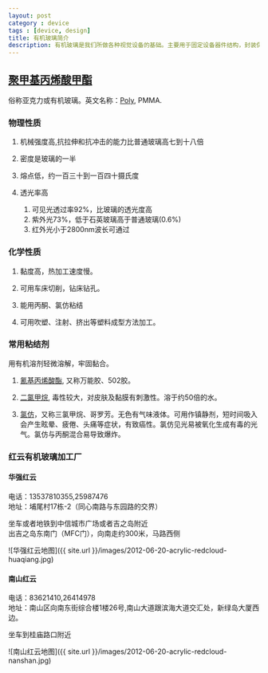 ```yaml
---
layout: post
category : device
tags : [device, design]
title: 有机玻璃简介
description: 有机玻璃是我们所做各种视觉设备的基础。主要用于固定设备器件结构，封装保护光学空间，支撑用户界面，美化外观。为了更好的使用有机玻璃，在这里集中总结有机玻璃的各种性质。
---
```


## [聚甲基丙烯酸甲酯](http://zh.wikipedia.org/wiki/%E4%BA%9A%E5%85%8B%E5%8A%9B)

俗称亚克力或有机玻璃。英文名称：[Poly](http://tinyurl.com/6tuh9a9), PMMA.

### 物理性质   

1. 机械强度高,抗拉伸和抗冲击的能力比普通玻璃高七到十八倍  

2. 密度是玻璃的一半  

3. 熔点低，约一百三十到一百四十摄氏度 

4. 透光率高  

    1. 可见光透过率92%，比玻璃的透光度高
    2. 紫外光73%，低于石英玻璃高于普通玻璃(0.6%)
    3. 红外光小于2800nm波长可通过

### 化学性质    

1. 黏度高，热加工速度慢。

2. 可用车床切削，钻床钻孔。

3. 能用丙酮、氯仿粘结

4. 可用吹塑、注射、挤出等塑料成型方法加工。

### 常用粘结剂    
用有机溶剂轻微溶解，牢固黏合。

1. [氰基丙烯酸酯](http://zh.wikipedia.org/wiki/%E6%B0%B0%E5%9F%BA%E4%B8%99%E7%83%AF%E9%85%B8%E9%85%AF), 又称万能胶、502胶。

2. [二氯甲烷](http://zh.wikipedia.org/wiki/%E4%BA%8C%E6%B0%AF%E7%94%B2%E7%83%B7), 毒性较大，对皮肤及黏膜有刺激性。溶于约50倍的水。

3. [氯仿](http://zh.wikipedia.org/wiki/%E6%B0%AF%E4%BB%BF)，又称三氯甲烷、哥罗芳。无色有气味液体。可用作镇静剂，短时间吸入会产生眩晕、疲倦、头痛等症状，有致癌性。氯仿见光易被氧化生成有毒的光气。氯仿与丙酮混合易导致爆炸。

### 红云有机玻璃加工厂  

#### 华强红云  

电话：13537810355,25987476  
地址：埔尾村17栋-2（同心南路与东园路的交界）
  
坐车或者地铁到中信城市广场或者吉之岛附近  
出吉之岛东南门（MFC门），向南走约300米，马路西侧  
  
![华强红云地图]({{ site.url }}/images/2012-06-20-acrylic-redcloud-huaqiang.jpg)

#### 南山红云

电话：83621410,26414978  
地址：南山区向南东街综合楼1楼26号,南山大道跟滨海大道交汇处，新绿岛大厦西边。  
  
坐车到桂庙路口附近  
  
![南山红云地图]({{ site.url }}/images/2012-06-20-acrylic-redcloud-nanshan.jpg)
